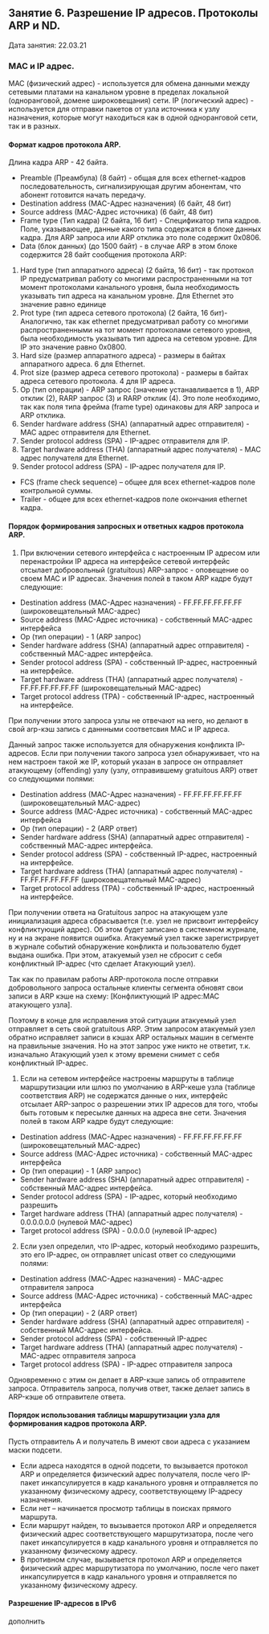 ## Занятие 6. Разрешение IP адресов. Протоколы ARP и ND.

Дата занятия: 22.03.21

### MAC и IP адрес.

MAC (физический адрес) - используется для обмена данными между сетевыми платами на канальном уровне в пределах локальной (одноранговой, домене широковещания) сети.
IP (логический адрес) - используется для отправки пакетов от узла источника к узлу назначения, которые могут находиться как в одной одноранговой сети, так и в разных. 

#### Формат кадров протокола ARP.

Длина кадра ARP - 42 байта.

- Preamble (Преамбула) (8 байт) - общая для всех ethernet-кадров последовательность, сигнализирующая другим абонентам, что абонент готовится начать передачу. 
- Destination address (MAC-Адрес назначения) (6 байт, 48 бит)
- Source address (MAC-Адрес источника) (6 байт, 48 бит)
- Frame type (Тип кадра) (2 байта, 16 бит) - Спецификатор типа кадров. Поле, указывающее, данные какого типа содержатся в блоке данных кадра. Для ARP запроса или ARP отклика это поле содержит 0x0806.
- Data (блок данных) (до 1500 байт) - в случае ARP в этом блоке содержится 28 байт сообщения протокола  ARP:
1. Hard type (тип аппаратного адреса) (2 байта, 16 бит) - так протокол IP предусматривал работу со многими распространенными на тот момент протоколами канального уровня, была необходимость указывать тип адреса на канальном уровне. Для Ethernet это значение равно единице
2. Prot type (тип адреса сетевого протокола) (2 байта, 16 бит)- Аналогично, так как ethernet предусматривал работу со многими распространенными на тот момент протоколами сетевого уровня, была необходимость указывать тип адреса на сетевом уровне. Для IP это значение равно 0x0800.
3. Hard size (размер аппаратного адреса) - размеры в байтах аппаратного адреса. 6 для Ethernet.
4. Prot size (размер адреса сетевого протокола) - размеры в байтах адреса сетевого протокола. 4 для IP адреса.
5. Op (тип операции) - ARP запрос (значение устанавливается в 1), ARP отклик (2), RARP запрос (3) и RARP отклик (4). Это поле необходимо, так как поля типа фрейма (frame type) одинаковы для ARP запроса и ARP отклика.
6. Sender hardware address (SHA) (аппаратный адрес отправителя) - MAC адрес отправителя для Ethernet.
7. Sender protocol address (SPA) - IP-адрес отправителя для IP.
8. Target hardware address (THA) (аппаратный адрес получателя) - MAC адрес получателя для Ethernet.
9. Sender protocol address (SPA) - IP-адрес получателя для IP.
- FCS (frame check sequence) – общее для всех ethernet-кадров поле контрольной суммы.
- Trailer - общее для всех ethernet-кадров поле окончания ethernet кадра. 

#### Порядок формирования запросных и ответных кадров протокола ARP.

1. При включении сетевого интерфейса с настроенным IP адресом или перенастройки IP адреса на интерфейсе сетевой интерфейс отсылает добровольный (gratuitous) ARP-запрос - оповещение оо своем MAC и IP адресах. Значения полей в таком ARP кадре будут следующие:
- Destination address (MAC-Адрес назначения) - FF.FF.FF.FF.FF.FF (широковещательный MAC-адрес)
- Source address (MAC-Адрес источника) - собственный MAC-адрес интерфейса
- Op (тип операции) - 1 (ARP запрос)
- Sender hardware address (SHA) (аппаратный адрес отправителя) - собственный MAC-адрес интерфейса.
- Sender protocol address (SPA) - собственный IP-адрес, настроенный на интерфейсе.
- Target hardware address (THA) (аппаратный адрес получателя) - FF.FF.FF.FF.FF.FF (широковещательный MAC-адрес)
- Target protocol address (TPA) - собственный IP-адрес, настроенный на интерфейсе.

При получении этого запроса узлы не отвечают на него, но делают в свой arp-кэш запись с даннными соответсвия MAC и IP адреса.

Данный запрос также используется для обнаружения конфликта IP-адресов. Если при получении такого запроса узел обнаруживает, что на нем настроен такой же IP, который указан в запросе он отправляет атакующему (offending) узлу (узлу, отправившему gratuitous ARP) ответ со следующими полями: 

- Destination address (MAC-Адрес назначения) - FF.FF.FF.FF.FF.FF (широковещательный MAC-адрес)
- Source address (MAC-Адрес источника) - собственный MAC-адрес интерфейса
- Op (тип операции) - 2 (ARP ответ)
- Sender hardware address (SHA) (аппаратный адрес отправителя) - собственный MAC-адрес интерфейса.
- Sender protocol address (SPA) - собственный IP-адрес, настроенный на интерфейсе.
- Target hardware address (THA) (аппаратный адрес получателя) - FF.FF.FF.FF.FF.FF (широковещательный MAC-адрес)
- Target protocol address (TPA) - собственный IP-адрес, настроенный на интерфейсе.

При получении ответа на Gratuitous запрос на атакующем узле инициализация адреса сбрасывается (т.е. узел не присвоит интерфейсу конфликтующий адрес). Об этом будет записано в системном журнале, ну и на экране появится ошибка.
Атакуемый узел также зарегистрирует в журнале событий обнаружение конфликта и пользователю будет выдана ошибка. При этом, атакуемый узел не сбросит с себя конфликтный IP-адрес (что сделает Атакующий узел).

Так как по правилам работы ARP-протокола после отправки добровольного запроса  остальные клиенты сегмента обновят свои записи в ARP кэше на схему: [Конфликтующий IP адрес:MAC атакующего узла]. 

Поэтому в конце для исправления этой ситуации атакуемый узел отправляет в сеть свой gratuitous ARP. Этим запросом атакуемый узел обратно исправляет записи в кэшах ARP остальных машин в сегменте на правильные значения. Но на этот запрос уже никто не ответит, т.к. изначально Атакующий узел к этому времени снимет с себя конфликтный IP-адрес.


1. Если на сетевом интерфейсе настроены маршруты в таблице маршрутизации или шлюз по умолчанию в ARP-кеше узла (таблице соответствия ARP) не содержатся данные о них, интерфейс отсылает ARP-запрос о разрешении этих IP адресов для того, чтобы быть готовым к пересылке данных на адреса вне сети. Значения полей в таком ARP кадре будут следующие:
- Destination address (MAC-Адрес назначения) - FF.FF.FF.FF.FF.FF (широковещательный MAC-адрес)
- Source address (MAC-Адрес источника) - собственный MAC-адрес интерфейса
- Op (тип операции) - 1 (ARP запрос)
- Sender hardware address (SHA) (аппаратный адрес отправителя) - собственный MAC-адрес интерфейса.
- Sender protocol address (SPA) - IP-адрес, который необходимо разрешить
- Target hardware address (THA) (аппаратный адрес получателя) - 0.0.0.0.0.0 (нулевой MAC-адрес)
- Target protocol address (SPA) - 0.0.0.0 (нулевой IP-адрес)

2. Если узел определил, что IP-адрес, который необходимо разрешить, это его IP-адрес, он отправляет unicast ответ со следующими полями:

- Destination address (MAC-Адрес назначения) -  MAC-адрес отправителя запроса
- Source address (MAC-Адрес источника) - собственный MAC-адрес интерфейса
- Op (тип операции) - 2 (ARP ответ)
- Sender hardware address (SHA) (аппаратный адрес отправителя) - собственный MAC-адрес интерфейса.
- Sender protocol address (SPA) - собственный IP-адрес
- Target hardware address (THA) (аппаратный адрес получателя) - MAC-адрес отправителя запроса
- Target protocol address (SPA) - IP-адрес отправителя запроса
 
Одновременно с этим он делает в ARP-кэше запись об отправителе запроса. Отправитель запроса, получив ответ, также делает запись в ARP-кэше об отправителе ответа.

#### Порядок использования таблицы маршрутизации узла для формирования кадров протокола ARP.

Пусть отправитель A и получатель B имеют свои адреса с указанием маски подсети.

- Если адреса находятся в одной подсети, то вызывается протокол ARP и определяется физический адрес получателя, после чего IP-пакет инкапсулируется в кадр канального уровня и отправляется по указанному физическому адресу, соответствующему IP-адресу назначения.
- Если нет – начинается просмотр таблицы в поисках прямого маршрута.
- Если маршрут найден, то вызывается протокол ARP и определяется физический адрес соответствующего маршрутизатора, после чего пакет инкапсулируется в кадр канального уровня и отправляется по указанному физическому адресу.
- В противном случае, вызывается протокол ARP и определяется физический адрес маршрутизатора по умолчанию, после чего пакет инкапсулируется в кадр канального уровня и отправляется по указанному физическому адресу.

#### Разрешение IP-адресов в IPv6

дополнить

